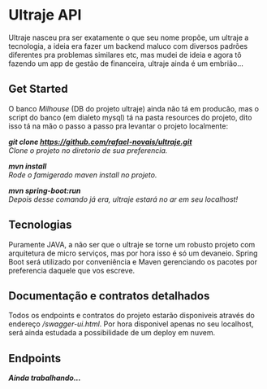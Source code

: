 # Ultraje API

Ultraje nasceu pra ser exatamente o que seu nome propõe, um ultraje a tecnologia, a ideia era fazer um backend maluco com diversos padrões diferentes pra problemas similares etc, mas mudei de ideia e agora tô fazendo um app de gestão de financeira, ultraje ainda é um embrião...

## Get Started

O banco *Milhouse* (DB do projeto ultraje) ainda não tá em producão, mas o script do banco (em dialeto mysql) tá na pasta resources do projeto, dito isso tá na mão o passo a passo pra levantar o projeto localmente:

***git clone https://github.com/rafael-novais/ultraje.git***  
*Clone o projeto no diretorio de sua preferencia.*

***mvn install***  
*Rode o famigerado maven install no projeto.*

***mvn spring-boot:run***  
*Depois desse comando já era, ultraje estará no ar em seu localhost!*  


## Tecnologias

Puramente JAVA, a não ser que o ultraje se torne um robusto projeto com arquitetura de micro serviços, mas por hora isso é só um devaneio. Spring Boot será utilizado por conveniência e Maven gerenciando os pacotes por preferencia daquele que vos escreve.

## Documentação e contratos detalhados

Todos os endpoints e contratos do projeto estarão disponiveis através do endereço */swagger-ui.html*. Por hora disponivel apenas no seu localhost, será ainda estudada a possibilidade de um deploy em nuvem.

## Endpoints

***Ainda trabalhando...***
